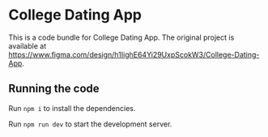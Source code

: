 
  # College Dating App

  This is a code bundle for College Dating App. The original project is available at https://www.figma.com/design/h1IighE64Yi29UxpScokW3/College-Dating-App.

  ## Running the code

  Run `npm i` to install the dependencies.

  Run `npm run dev` to start the development server.
  